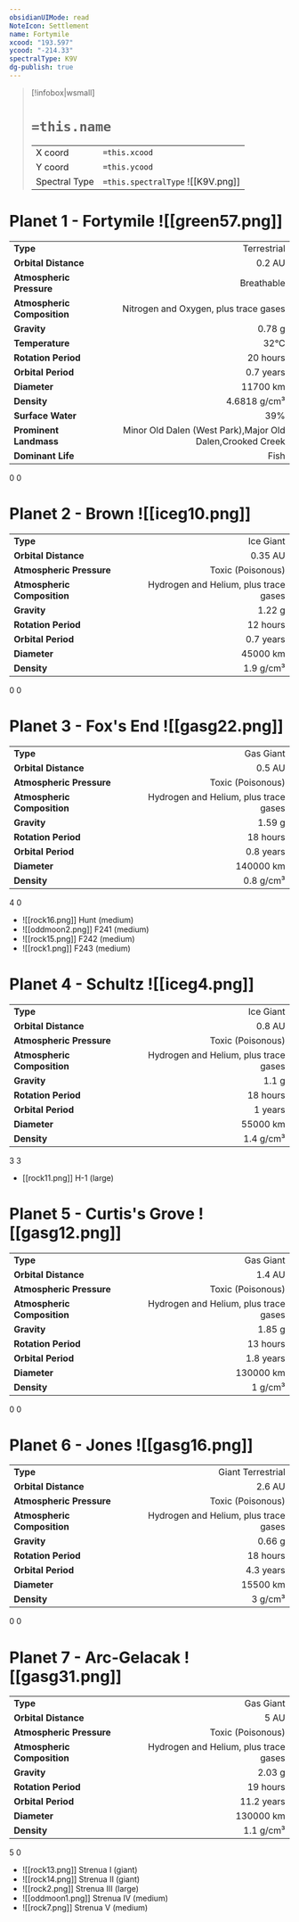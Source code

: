 ```yaml
---
obsidianUIMode: read
NoteIcon: Settlement
name: Fortymile
xcood: "193.597"
ycood: "-214.33"
spectralType: K9V
dg-publish: true
---
```

> [!infobox|wsmall]
> # `=this.name`
> | | |
> | - | - |
> | X coord | `=this.xcood` |
> | Y coord| `=this.ycood` |
> | Spectral Type | `=this.spectralType` ![[K9V.png]] |

# Planet 1 - Fortymile ![[green57.png]]
|                             |                           |
| --------------------------- | -------------------------:|
| **Type**                    |             Terrestrial |
| **Orbital Distance**        |   0.2 AU |
| **Atmospheric Pressure**    |       Breathable |
| **Atmospheric Composition** |      Nitrogen and Oxygen, plus trace gases |
| **Gravity**                 |        0.78 g |
| **Temperature**             |    32°C |
| **Rotation Period**         |  20 hours |
| **Orbital Period** | 0.7 years |
| **Diameter**                |      11700 km | 
| **Density**                 |    4.6818 g/cm³ |
| **Surface Water**           |           39% | 
| **Prominent Landmass**      |         Minor Old Dalen (West Park),Major Old Dalen,Crooked Creek | 
| **Dominant Life**           |         Fish |



0
0



# Planet 2 - Brown ![[iceg10.png]]
|                             |                           |
| --------------------------- | -------------------------:|
| **Type**                    |             Ice Giant |
| **Orbital Distance**        |   0.35 AU |
| **Atmospheric Pressure**    |       Toxic (Poisonous) |
| **Atmospheric Composition** |      Hydrogen and Helium, plus trace gases |
| **Gravity**                 |        1.22 g |
| **Rotation Period**         |  12 hours |
| **Orbital Period** | 0.7 years |
| **Diameter**                |      45000 km | 
| **Density**                 |    1.9 g/cm³ |



0
0



# Planet 3 - Fox's End ![[gasg22.png]]
|                             |                           |
| --------------------------- | -------------------------:|
| **Type**                    |             Gas Giant |
| **Orbital Distance**        |   0.5 AU |
| **Atmospheric Pressure**    |       Toxic (Poisonous) |
| **Atmospheric Composition** |      Hydrogen and Helium, plus trace gases |
| **Gravity**                 |        1.59 g |
| **Rotation Period**         |  18 hours |
| **Orbital Period** | 0.8 years |
| **Diameter**                |      140000 km | 
| **Density**                 |    0.8 g/cm³ |



4
0

- ![[rock16.png]] Hunt (medium)
- ![[oddmoon2.png]] F241 (medium)
- ![[rock15.png]] F242 (medium)
- ![[rock1.png]] F243 (medium)


# Planet 4 - Schultz ![[iceg4.png]]
|                             |                           |
| --------------------------- | -------------------------:|
| **Type**                    |             Ice Giant |
| **Orbital Distance**        |   0.8 AU |
| **Atmospheric Pressure**    |       Toxic (Poisonous) |
| **Atmospheric Composition** |      Hydrogen and Helium, plus trace gases |
| **Gravity**                 |        1.1 g |
| **Rotation Period**         |  18 hours |
| **Orbital Period** | 1 years |
| **Diameter**                |      55000 km | 
| **Density**                 |    1.4 g/cm³ |



3
3

- [[rock11.png]] H-1 (large)

# Planet 5 - Curtis's Grove ![[gasg12.png]]
|                             |                           |
| --------------------------- | -------------------------:|
| **Type**                    |             Gas Giant |
| **Orbital Distance**        |   1.4 AU |
| **Atmospheric Pressure**    |       Toxic (Poisonous) |
| **Atmospheric Composition** |      Hydrogen and Helium, plus trace gases |
| **Gravity**                 |        1.85 g |
| **Rotation Period**         |  13 hours |
| **Orbital Period** | 1.8 years |
| **Diameter**                |      130000 km | 
| **Density**                 |    1 g/cm³ |



0
0



# Planet 6 - Jones ![[gasg16.png]]
|                             |                           |
| --------------------------- | -------------------------:|
| **Type**                    |             Giant Terrestrial |
| **Orbital Distance**        |   2.6 AU |
| **Atmospheric Pressure**    |       Toxic (Poisonous) |
| **Atmospheric Composition** |      Hydrogen and Helium, plus trace gases |
| **Gravity**                 |        0.66 g |
| **Rotation Period**         |  18 hours |
| **Orbital Period** | 4.3 years |
| **Diameter**                |      15500 km | 
| **Density**                 |    3 g/cm³ |



0
0



# Planet 7 - Arc-Gelacak ![[gasg31.png]]
|                             |                           |
| --------------------------- | -------------------------:|
| **Type**                    |             Gas Giant |
| **Orbital Distance**        |   5 AU |
| **Atmospheric Pressure**    |       Toxic (Poisonous) |
| **Atmospheric Composition** |      Hydrogen and Helium, plus trace gases |
| **Gravity**                 |        2.03 g |
| **Rotation Period**         |  19 hours |
| **Orbital Period** | 11.2 years |
| **Diameter**                |      130000 km | 
| **Density**                 |    1.1 g/cm³ |



5
0

- ![[rock13.png]] Strenua I (giant)
- ![[rock14.png]] Strenua II (giant)
- ![[rock2.png]] Strenua III (large)
- ![[oddmoon1.png]] Strenua IV (medium)
- ![[rock7.png]] Strenua V (medium)


